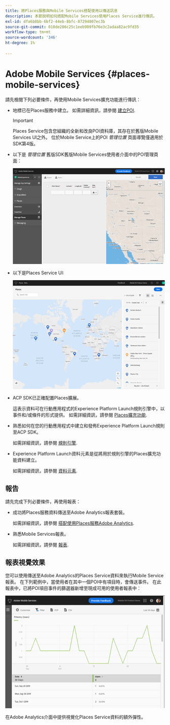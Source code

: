 ```yaml
---
title: 將Places服務與Mobile Services搭配使用以傳送訊息
description: 本節說明如何搭配Mobile Services使用Places Service進行傳訊。
exl-id: dfa6b8bb-6bf2-44eb-8bfc-87294807ec3b
source-git-commit: 010de286c25c1eeb989fb76e3c2adaa82ac9fd35
workflow-type: tm+mt
source-wordcount: '346'
ht-degree: 1%

---
```


# Adobe Mobile Services {#places-mobile-services}

請先檢閱下列必要條件，再使用Mobile Services擴充功能進行傳訊：

* 地標已在Places服務中建立。 如需詳細資訊，請參閱 [建立POI](/help/poi-mgmt-ui/create-a-poi-ui.md).

   >[!IMPORTANT]
   >
   >Places Service包含您組織的全新和改良POI資料庫，其存在於舊版Mobile Services UI之外。 位於Mobile Service上的POI *管理位置* 頁面導覽僅適用於SDK第4版。

* 以下是 *管理位置* 舊版SDK舊版Mobile Services使用者介面中的POI管理頁面：

   ![舊版UI](/help/assets/legacy-location-v4-ui.png)

* 以下是Places Service UI:

   ![Places服務POI管理UI](/help/assets/places-ui.png)

* ACP SDK已正確配置Places擴展。

   這表示資料可在行動應用程式的Experience Platform Launch規則引擎中，以事件和/或條件的形式提供。 如需詳細資訊，請參閱 [Places擴充功能](/help/places-ext-aep-sdks/places-extension/places-extension.md).

* 熟悉如何在您的行動應用程式中建立和發佈Experience Platform Launch規則至ACP SDK。

   如需詳細資訊，請參閱 [規則引擎](https://aep-sdks.gitbook.io/docs/using-mobile-extensions/mobile-core/rules-engine).

* Experience Platform Launch資料元素是從將用於規則引擎的Places擴充功能資料建立。

   如需詳細資訊，請參閱 [資料元素](https://aep-sdks.gitbook.io/docs/using-mobile-extensions/mobile-core/rules-engine#data-elements).

## 報告

請先完成下列必要條件，再使用報表：

* 成功將Places服務資料傳送至Adobe Analytics報表套裝。

   如需詳細資訊，請參閱 [搭配使用Places服務Adobe Analytics](/help/use-places-with-other-solutions/places-adobe-analytics/use-places-adobe-analytics.md).

* 熟悉Mobile Services報表。

   如需詳細資訊，請參閱 [報表](https://docs.adobe.com/content/help/en/mobile-services/using/reports-ug/usage.html).

## 報表視覺效果

您可以使用傳送至Adobe Analytics的Places Service資料來執行Mobile Service報表。 在下列範例中，當使用者在其中一個POI中有項目時，會傳送事件。 在此報表中，已將POI項目事件的篩選器新增至現成可用的使用者報表中：

![報表視覺效果](/help/assets/report-visualize.png)

在Adobe Analytics介面中提供視覺化Places Service資料的額外彈性。
